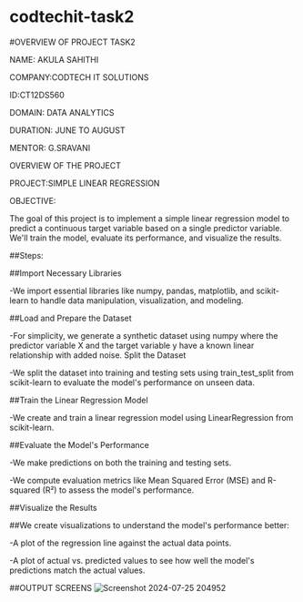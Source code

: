 # codtechit-task2
#OVERVIEW OF PROJECT TASK2

NAME: AKULA SAHITHI

COMPANY:CODTECH IT SOLUTIONS

ID:CT12DS560

DOMAIN: DATA ANALYTICS

DURATION: JUNE TO AUGUST

MENTOR: G.SRAVANI

OVERVIEW OF THE PROJECT

PROJECT:SIMPLE LINEAR REGRESSION

OBJECTIVE:

The goal of this project is to implement a simple linear regression model to predict a continuous target variable based on a single predictor variable. We'll train the model, evaluate its performance, and visualize the results.

##Steps:

##Import Necessary Libraries

-We import essential libraries like numpy, pandas, matplotlib, and scikit-learn to handle data manipulation, visualization, and modeling.

##Load and Prepare the Dataset

-For simplicity, we generate a synthetic dataset using numpy where the predictor variable X and the target variable y have a known linear relationship with added noise.
Split the Dataset

-We split the dataset into training and testing sets using train_test_split from scikit-learn to evaluate the model's performance on unseen data.

##Train the Linear Regression Model

-We create and train a linear regression model using LinearRegression from scikit-learn.

##Evaluate the Model's Performance

-We make predictions on both the training and testing sets.

-We compute evaluation metrics like Mean Squared Error (MSE) and R-squared (R²) to assess the model's performance.

##Visualize the Results

##We create visualizations to understand the model's performance better:

-A plot of the regression line against the actual data points.

-A plot of actual vs. predicted values to see how well the model's predictions match the actual values.

##OUTPUT SCREENS
![Screenshot 2024-07-25 204952](https://github.com/user-attachments/assets/b97d4b10-eeb6-4a85-9322-e33822037da0)
